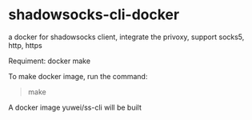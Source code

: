 # shadowsocks-cli-docker
a docker for shadowsocks client, integrate the privoxy, support socks5, http, https

Requiment:
docker
make

To make docker image, run the command:
> make

A docker image yuwei/ss-cli will be built
